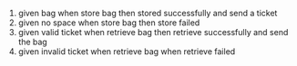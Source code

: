 1. given bag when store bag then stored successfully and send a ticket
2. given no space when store bag then store failed
3. given valid ticket when retrieve bag then retrieve successfully and send the bag
4. given invalid ticket when retrieve bag when retrieve failed
